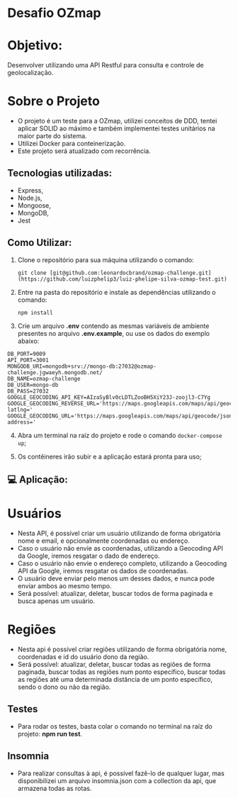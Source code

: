 # Desafio OZmap

# Objetivo:
Desenvolver utilizando uma API Restful para consulta e controle de geolocalização.

# Sobre o Projeto
- O projeto é um teste para a OZmap, utilizei conceitos de DDD, tentei aplicar SOLID ao máximo e também implementei testes unitários na maior parte do sistema.
- Utilizei Docker para conteinerização.
- Este projeto será atualizado com recorrência.
  
## Tecnologias utilizadas:
- Express, 
- Node.js, 
- Mongoose,
- MongoDB,
- Jest

## Como Utilizar:

1. Clone o repositório para sua máquina utilizando o comando:

   `git clone [git@github.com:leonardocbrand/ozmap-challenge.git](https://github.com/luizphelip3/luiz-phelipe-silva-ozmap-test.git)`

2. Entre na pasta do repositório e instale as dependências utilizando o comando:

   `npm install`

3. Crie um arquivo **.env** contendo as mesmas variáveis de ambiente presentes no arquivo **.env.example**, ou use os dados do exemplo abaixo:
<pre>
<code>DB_PORT=9009
API_PORT=3001
MONGODB_URI=mongodb+srv://mongo-db:27032@ozmap-challenge.jgwaeyh.mongodb.net/
DB_NAME=ozmap-challenge
DB_USER=mongo-db
DB_PASS=27032
GOOGLE_GEOCODING_API_KEY=AIzaSyBlv0cLDTLZooBH5XiY23J-zoojl3-C7Yg
GOOGLE_GEOCODING_REVERSE_URL='https://maps.googleapis.com/maps/api/geocode/json?latlng='
GOOGLE_GEOCODING_URL='https://maps.googleapis.com/maps/api/geocode/json?address='
</code></pre>

4. Abra um terminal na raíz do projeto e rode o comando <code>docker-compose up</code>;

5. Os contêineres irão subir e a aplicação estará pronta para uso;

## 💻 Aplicação:

# Usuários
- Nesta API, é possível criar um usuário utilizando de forma obrigatória nome e email, e opcionalmente coordenadas ou endereço.
- Caso o usuário não envie as coordenadas, utilizando a Geocoding API da Google, iremos resgatar o dado de endereço.
- Caso o usuário não envie o endereço completo, utilizando a Geocoding API da Google, iremos resgatar os dados de coordenadas.
- O usuário deve enviar pelo menos um desses dados, e nunca pode enviar ambos ao mesmo tempo.
- Será possível: atualizar, deletar, buscar todos de forma paginada e busca apenas um usuário.

# Regiões
- Nesta api é possível criar regiões utilizando de forma obrigatória nome, coordenadas e id do usuário dono da região.
- Será possível: atualizar, deletar, buscar todas as regiões de forma paginada, buscar todas as regiões num ponto específico, buscar todas as regiões até uma determinada distância de um ponto específico, sendo o dono ou não da região.

## Testes
- Para rodar os testes, basta colar o comando no terminal na raíz do projeto: **npm run test**.

## Insomnia
- Para realizar consultas à api, é possível fazê-lo de qualquer lugar, mas disponibilizei um arquivo insomnia.json com a collection da api, que armazena todas as rotas.

